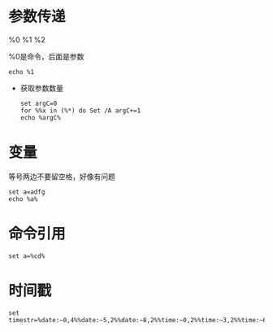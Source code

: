 # 参数传递

%0 %1 %2

%0是命令，后面是参数

```batch
echo %1
```

* 获取参数数量
  
  ```batch
  set argC=0
  for %%x in (%*) do Set /A argC+=1
  echo %argC%
  ```

# 变量

等号两边不要留空格，好像有问题

```batch
set a=adfg
echo %a%
```

# 命令引用

```batch
set a=%cd%
```

# 时间戳

```batch
set timestr=%date:~0,4%%date:~5,2%%date:~8,2%%time:~0,2%%time:~3,2%%time:~6,2%
```


